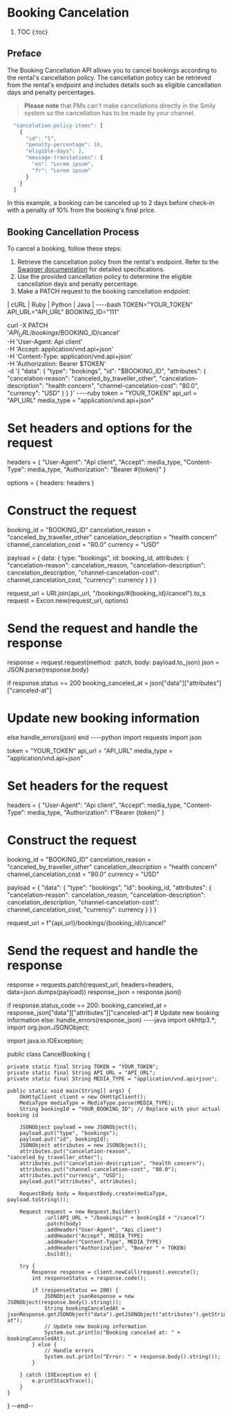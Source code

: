 # Booking Cancelation

1. TOC
{:toc}

## Preface

The Booking Cancellation API allows you to cancel bookings according to the rental's cancellation policy. The cancellation policy can be retrieved from the rental's endpoint and includes details such as eligible cancellation days and penalty percentages.

> **Please note** that PMs can't make cancellations directly in the Smily system so the cancellation has to be made by your channel.

~~~js
  "cancelation-policy-items": [
    {
      "id": "1",
      "penalty-percentage": 10,
      "eligible-days": 2,
      "message-translations": {
        "en": "Lorem ipsum",
        "fr": "Lorem ipsum"
      }
    }
  ]
~~~

In this example, a booking can be canceled up to 2 days before check-in with a penalty of 10% from the booking's final price.

## Booking Cancellation Process

To cancel a booking, follow these steps:

  1. Retrieve the cancellation policy from the rental's endpoint. Refer to the [Swagger documentation](https://demo.platforms.bookingsync.com/api-docs/index.html) for detailed specifications.
  2. Use the provided cancellation policy to determine the eligible cancellation days and penalty percentage.
  3. Make a PATCH request to the booking cancellation endpoint:

| cURL | Ruby | Python | Java |
----bash
TOKEN="YOUR_TOKEN"
API_URL="API_URL"
BOOKING_ID="111"

curl -X PATCH \
  '$API_URL/bookings/$BOOKING_ID/cancel' \
  -H 'User-Agent: Api client' \
  -H 'Accept: application/vnd.api+json' \
  -H 'Content-Type: application/vnd.api+json' \
  -H 'Authorization: Bearer $TOKEN' \
  -d '{
    "data": {
      "type": "bookings",
      "id": "$BOOKING_ID",
      "attributes": {
        "cancelation-reason": "canceled_by_traveller_other",
        "cancelation-description": "health concern",
        "channel-cancelation-cost": "80.0",
        "currency": "USD"
      }
    }
  }'
----ruby
token = "YOUR_TOKEN"
api_url = "API_URL"
media_type = "application/vnd.api+json"

# Set headers and options for the request
headers = {
  "User-Agent": "Api client",
  "Accept": media_type,
  "Content-Type": media_type,
  "Authorization": "Bearer #{token}"
}

options = {
  headers: headers
}

# Construct the request
booking_id = "BOOKING_ID"
cancelation_reason = "canceled_by_traveller_other"
cancelation_description = "health concern"
channel_cancelation_cost = "80.0"
currency = "USD"

payload = {
  data: {
    type: "bookings",
    id: booking_id,
    attributes: {
      "cancelation-reason": cancelation_reason,
      "cancelation-description": cancelation_description,
      "channel-cancelation-cost": channel_cancelation_cost,
      "currency": currency
    }
  }
}

request_url = URI.join(api_url, "/bookings/#{booking_id}/cancel").to_s
request = Excon.new(request_url, options)

# Send the request and handle the response
response = request.request(method: :patch, body: payload.to_json)
json = JSON.parse(response.body)

if response.status == 200
  booking_canceled_at = json["data"]["attributes"]["canceled-at"]
  # Update new booking information
else
  handle_errors(json)
end
----python
import requests
import json

token = "YOUR_TOKEN"
api_url = "API_URL"
media_type = "application/vnd.api+json"

# Set headers for the request
headers = {
    "User-Agent": "Api client",
    "Accept": media_type,
    "Content-Type": media_type,
    "Authorization": f"Bearer {token}"
}

# Construct the request
booking_id = "BOOKING_ID"
cancelation_reason = "canceled_by_traveller_other"
cancelation_description = "health concern"
channel_cancelation_cost = "80.0"
currency = "USD"

payload = {
    "data": {
        "type": "bookings",
        "id": booking_id,
        "attributes": {
            "cancelation-reason": cancelation_reason,
            "cancelation-description": cancelation_description,
            "channel-cancelation-cost": channel_cancelation_cost,
            "currency": currency
        }
    }
}

request_url = f"{api_url}/bookings/{booking_id}/cancel"

# Send the request and handle the response
response = requests.patch(request_url, headers=headers, data=json.dumps(payload))
response_json = response.json()

if response.status_code == 200:
    booking_canceled_at = response_json["data"]["attributes"]["canceled-at"]
    # Update new booking information
else:
    handle_errors(response_json)
----java
import okhttp3.*;
import org.json.JSONObject;

import java.io.IOException;

public class CancelBooking {

    private static final String TOKEN = "YOUR_TOKEN";
    private static final String API_URL = "API_URL";
    private static final String MEDIA_TYPE = "application/vnd.api+json";

    public static void main(String[] args) {
        OkHttpClient client = new OkHttpClient();
        MediaType mediaType = MediaType.parse(MEDIA_TYPE);
        String bookingId = "YOUR_BOOKING_ID"; // Replace with your actual booking id

        JSONObject payload = new JSONObject();
        payload.put("type", "bookings");
        payload.put("id", bookingId);
        JSONObject attributes = new JSONObject();
        attributes.put("cancelation-reason", "canceled_by_traveller_other");
        attributes.put("cancelation-description", "health concern");
        attributes.put("channel-cancelation-cost", "80.0");
        attributes.put("currency", "USD");
        payload.put("attributes", attributes);

        RequestBody body = RequestBody.create(mediaType, payload.toString());

        Request request = new Request.Builder()
                .url(API_URL + "/bookings/" + bookingId + "/cancel")
                .patch(body)
                .addHeader("User-Agent", "Api client")
                .addHeader("Accept", MEDIA_TYPE)
                .addHeader("Content-Type", MEDIA_TYPE)
                .addHeader("Authorization", "Bearer " + TOKEN)
                .build();

        try {
            Response response = client.newCall(request).execute();
            int responseStatus = response.code();

            if (responseStatus == 200) {
                JSONObject jsonResponse = new JSONObject(response.body().string());
                String bookingCanceledAt = jsonResponse.getJSONObject("data").getJSONObject("attributes").getString("canceled-at");
                // Update new booking information
                System.out.println("Booking canceled at: " + bookingCanceledAt);
            } else {
                // Handle errors
                System.out.println("Error: " + response.body().string());
            }

        } catch (IOException e) {
            e.printStackTrace();
        }
    }
}
--end--
